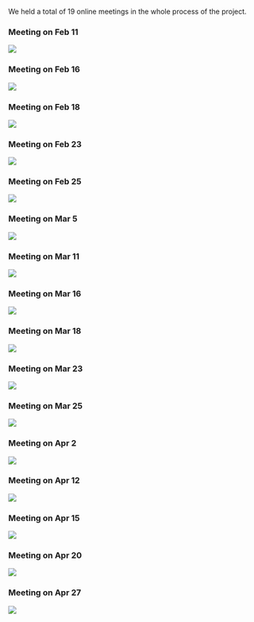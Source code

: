 
We held a total of 19 online meetings in the whole process of the project.

### Meeting on Feb 11
<img src="2.11.png">

### Meeting on Feb 16
<img src="2.16.png">

### Meeting on Feb 18
<img src="2.18.png">

### Meeting on Feb 23
<img src="2.23.png">

### Meeting on Feb 25
<img src="2.25.png">

### Meeting on Mar 5
<img src="3.5.png">

### Meeting on Mar 11
<img src="3.11.png">

### Meeting on Mar 16
<img src="3.16.png">

### Meeting on Mar 18
<img src="3.18.png">

### Meeting on Mar 23
<img src="3.23.png">

### Meeting on Mar 25
<img src="3.25.png">

### Meeting on Apr 2
<img src="4.2.png">

### Meeting on Apr 12
<img src="4.12.png">

### Meeting on Apr 15
<img src="4.15.png">

### Meeting on Apr 20
<img src="4.20.png">

### Meeting on Apr 27
<img src="4.27.png">
